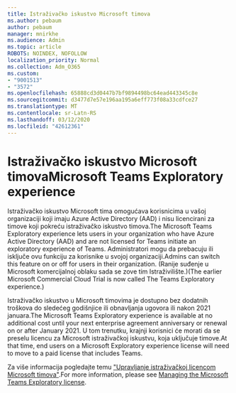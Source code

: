 ```yaml
---
title: Istraživačko iskustvo Microsoft timova
ms.author: pebaum
author: pebaum
manager: mnirkhe
ms.audience: Admin
ms.topic: article
ROBOTS: NOINDEX, NOFOLLOW
localization_priority: Normal
ms.collection: Adm_O365
ms.custom:
- "9001513"
- "3572"
ms.openlocfilehash: 65888cd3d0447b7bf9894498bc64ead443345c8e
ms.sourcegitcommit: d3477d7e57e196aa195a6eff773f08a33cdfce27
ms.translationtype: MT
ms.contentlocale: sr-Latn-RS
ms.lasthandoff: 03/12/2020
ms.locfileid: "42612361"
---
```

# <a name="microsoft-teams-exploratory-experience"></a><span data-ttu-id="55cb2-102">Istraživačko iskustvo Microsoft timova</span><span class="sxs-lookup"><span data-stu-id="55cb2-102">Microsoft Teams Exploratory experience</span></span>

<span data-ttu-id="55cb2-103">Istraživačko iskustvo Microsoft tima omogućava korisnicima u vašoj organizaciji koji imaju Azure Active Directory (AAD) i nisu licencirani za timove koji pokreću istraživačko iskustvo timova.</span><span class="sxs-lookup"><span data-stu-id="55cb2-103">The Microsoft Teams Exploratory experience lets users in your organization who have Azure Active Directory (AAD) and are not licensed for Teams initiate an exploratory experience of Teams.</span></span> <span data-ttu-id="55cb2-104">Administratori mogu da prebacuju ili isključe ovu funkciju za korisnike u svojoj organizaciji.</span><span class="sxs-lookup"><span data-stu-id="55cb2-104">Admins can switch this feature on or off for users in their organization.</span></span> <span data-ttu-id="55cb2-105">(Ranije suđenje u Microsoft komercijalnoj oblaku sada se zove tim Istraživilište.)</span><span class="sxs-lookup"><span data-stu-id="55cb2-105">(The earlier Microsoft Commercial Cloud Trial is now called The Teams Exploratory experience.)</span></span>

<span data-ttu-id="55cb2-106">Istraživačko iskustvo u Microsoft timovima je dostupno bez dodatnih troškova do sledećeg godišnjice ili obnavljanja ugovora ili nakon 2021 januara.</span><span class="sxs-lookup"><span data-stu-id="55cb2-106">The Microsoft Teams Exploratory experience is available at no additional cost until your next enterprise agreement anniversary or renewal on or after January 2021.</span></span> <span data-ttu-id="55cb2-107">U tom trenutku, krajnji korisnici će morati da se preselu licencu za Microsoft istraživačkoj iskustvu, koja uključuje timove.</span><span class="sxs-lookup"><span data-stu-id="55cb2-107">At that time, end users on a Microsoft Exploratory experience license will need to move to a paid license that includes Teams.</span></span>

<span data-ttu-id="55cb2-108">Za više informacija pogledajte temu ["Upravljanje istraživačkoj licencom Microsoft timova"](https://docs.microsoft.com/microsoftteams/teams-exploratory/).</span><span class="sxs-lookup"><span data-stu-id="55cb2-108">For more information, please see [Managing the Microsoft Teams Exploratory license](https://docs.microsoft.com/microsoftteams/teams-exploratory/).</span></span>
